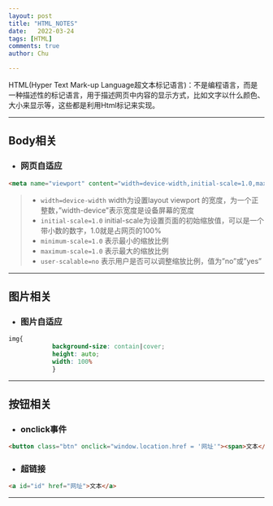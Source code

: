 ```yaml
---
layout: post
title: "HTML_NOTES"
date:   2022-03-24
tags: [HTML]
comments: true
author: Chu

---
```


HTML(Hyper Text Mark-up Language超文本标记语言)：不是编程语言，而是一种描述性的标记语言，用于描述网页中内容的显示方式，比如文字以什么颜色、大小来显示等，这些都是利用Html标记来实现。
<!-- more -->



------

## Body相关

- ### 网页自适应

```html
<meta name="viewport" content="width=device-width,initial-scale=1.0,maximum-scale=1.0,minimum-scale=1.0,user-scalable=no">
```

> - `width=device-width` width为设置layout viewport 的宽度，为一个正整数，”width-device”表示宽度是设备屏幕的宽度 
> - `initial-scale=1.0` initial-scale为设置页面的初始缩放值，可以是一个带小数的数字，1.0就是占网页的100%
> - `minimum-scale=1.0` 表示最小的缩放比例
> - `maximum-scale=1.0` 表示最大的缩放比例
> - `user-scalable=no`	表示用户是否可以调整缩放比例，值为”no”或”yes”



------



## 图片相关

- ### 图片自适应

```css
img{
            background-size: contain|cover;
            height: auto;
            width: 100%
            }
```



------



## 按钮相关

- ### onclick事件

```html
<button class="btn" onclick="window.location.href = '网址'"><span>文本</span></button>
```

- ### 超链接

```html
<a id="id" href="网址">文本</a>
```



------

